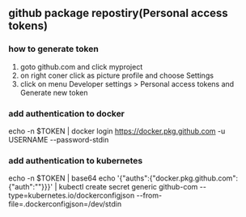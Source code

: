 ## github package repostiry(Personal access tokens)
### how to generate token
1. goto github.com and click myproject
2. on right coner click as picture profile and choose Settings
3. click on menu Developer settings > Personal access tokens and Generate new token

### add authentication to docker
echo -n $TOKEN | docker login https://docker.pkg.github.com -u USERNAME --password-stdin

### add authentication to kubernetes
echo -n $TOKEN | base64
echo '{"auths":{"docker.pkg.github.com":{"auth":"<AUTH>"}}}' | kubectl create secret generic github-com --type=kubernetes.io/dockerconfigjson --from-file=.dockerconfigjson=/dev/stdin
